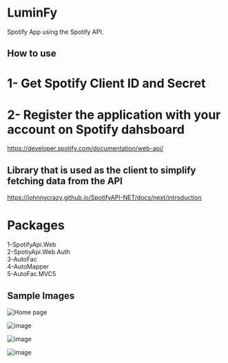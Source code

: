 # LuminFy
Spotify App using the Spotify API. 


## How to use

# 1- Get Spotify Client ID and Secret
# 2- Register the application with your account on Spotify dahsboard

https://developer.spotify.com/documentation/web-api/

## Library that is used as the client to simplify fetching data from the API
https://johnnycrazy.github.io/SpotifyAPI-NET/docs/next/introduction

# Packages

 1-SpotifyApi.Web  
 2-SpotiyApi.Web.Auth  
 3-AutoFac  
 4-AutoMapper  
 5-AutoFac.MVC5  
 
## Sample Images

![Home page](https://user-images.githubusercontent.com/53438581/110303238-8a96dd00-7fd0-11eb-8e4a-9ad06b3ae721.png)

![image](https://user-images.githubusercontent.com/53438581/110303327-a306f780-7fd0-11eb-9d62-a21795b796c4.png)

![image](https://user-images.githubusercontent.com/53438581/110303389-b619c780-7fd0-11eb-85de-f040f0c158ea.png)

![image](https://user-images.githubusercontent.com/53438581/110303473-cd58b500-7fd0-11eb-9512-02af91da0998.png)

